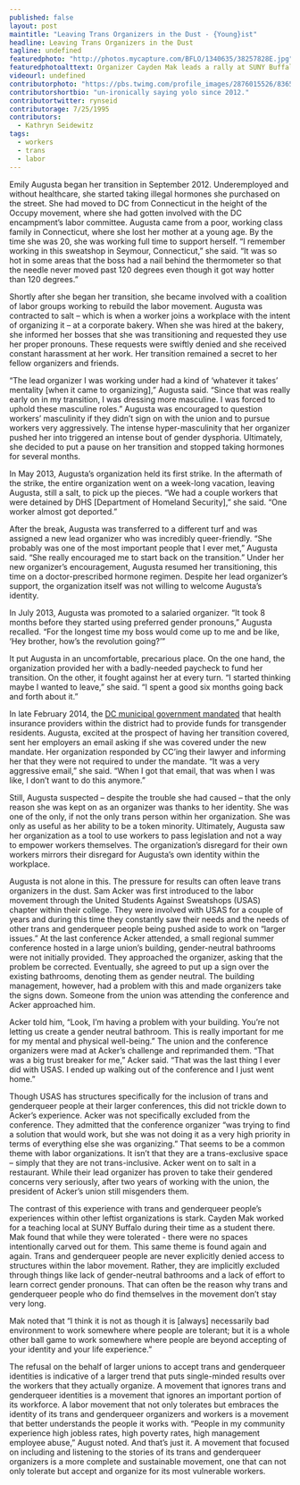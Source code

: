 ```yaml
---
published: false
layout: post
maintitle: "Leaving Trans Organizers in the Dust - {Young}ist"
headline: Leaving Trans Organizers in the Dust
tagline: undefined
featuredphoto: "http://photos.mycapture.com/BFLO/1340635/38257828E.jpg"
featuredphotoalttext: Organizer Cayden Mak leads a rally at SUNY Buffalo
videourl: undefined
contributorphoto: "https://pbs.twimg.com/profile_images/2876015526/836573847cf1209392334de3cf462717.png"
contributorshortbio: "un-ironically saying yolo since 2012."
contributortwitter: rynseid
contributorage: 7/25/1995
contributors: 
  - Kathryn Seidewitz
tags: 
  - workers
  - trans
  - labor
---
```


Emily Augusta began her transition in September 2012. Underemployed and without healthcare, she started taking illegal hormones she purchased on the street. She had moved to DC from Connecticut in the height of the Occupy movement, where she had gotten involved with the DC encampment’s labor committee. Augusta came from a poor, working class family in Connecticut, where she lost her mother at a young age. By the time she was 20, she was working full time to support herself. “I remember working in this sweatshop in Seymour, Connecticut,” she said. “It was so hot in some areas that the boss had a nail behind the thermometer so that the needle never moved past 120 degrees even though it got way hotter than 120 degrees.”

Shortly after she began her transition, she became involved with a coalition of labor groups working to rebuild the labor movement. Augusta was contracted to salt – which is when a worker joins a workplace with the intent of organizing it – at a corporate bakery. When she was hired at the bakery, she informed her bosses that she was transitioning and requested they use her proper pronouns. These requests were swiftly denied and she received constant harassment at her work. Her transition remained a secret to her fellow organizers and friends.

“The lead organizer I was working under had a kind of ‘whatever it takes’ mentality [when it came to organizing],” Augusta said. “Since that was really early on in my transition, I was dressing more masculine. I was forced to uphold these masculine roles.” Augusta was encouraged to question workers’ masculinity if they didn’t sign on with the union and to pursue workers very aggressively. The intense hyper-masculinity that her organizer pushed her into triggered an intense bout of gender dysphoria. Ultimately, she decided to put a pause on her transition and stopped taking hormones for several months.

In May 2013, Augusta’s organization held its first strike. In the aftermath of the strike, the entire organization went on a week-long vacation, leaving Augusta, still a salt, to pick up the pieces. “We had a couple workers that were detained by DHS [Department of Homeland Security],” she said. “One worker almost got deported.” 

After the break, Augusta was transferred to a different turf and was assigned a new lead organizer who was incredibly queer-friendly. “She probably was one of the most important people that I ever met,” Augusta said. “She really encouraged me to start back on the transition.” Under her new organizer’s encouragement, Augusta resumed her transitioning, this time on a doctor-prescribed hormone regimen. Despite her lead organizer’s support, the organization itself was not willing to welcome Augusta’s identity.

In July 2013, Augusta was promoted to a salaried organizer. “It took 8 months before they started using preferred gender pronouns,” Augusta recalled. “For the longest time my boss would come up to me and be like, ‘Hey brother, how’s the revolution going?’”

It put Augusta in an uncomfortable, precarious place. On the one hand, the organization provided her with a badly-needed paycheck to fund her transition. On the other, it fought against her at every turn. “I started thinking maybe I wanted to leave,” she said. “I spent a good six months going back and forth about it.” 

In late February 2014, the [DC municipal government mandated](http://www.nytimes.com/2014/02/28/us/dc-insurance-must-cover-treatment-for-transgender-residents-mayor-says.html) that health insurance providers within the district had to provide funds for transgender residents. Augusta, excited at the prospect of having her transition covered, sent her employers an email asking if she was covered under the new mandate. Her organization responded by CC’ing their lawyer and informing her that they were not required to under the mandate. “It was a very aggressive email,” she said. “When I got that email, that was when I was like, I don’t want to do this anymore.”

Still, Augusta suspected – despite the trouble she had caused – that the only reason she was kept on as an organizer was thanks to her identity. She was one of the only, if not the only trans person within her organization. She was only as useful as her ability to be a token minority. Ultimately, Augusta saw her organization as a tool to use workers to pass legislation and not a way to empower workers themselves. The organization’s disregard for their own workers mirrors their disregard for Augusta’s own identity within the workplace. 

Augusta is not alone in this. The pressure for results can often leave trans organizers in the dust. Sam Acker was first introduced to the labor movement through the United Students Against Sweatshops (USAS) chapter within their college. They were involved with USAS for a couple of years and during this time they constantly saw their needs and the needs of other trans and genderqueer people being pushed aside to work on “larger issues.” At the last conference Acker attended, a small regional summer conference hosted in a large union’s building, gender-neutral bathrooms were not initially provided. They approached the organizer, asking that the problem be corrected. Eventually, she agreed to put up a sign over the existing bathrooms, denoting them as gender neutral. The building management, however, had a problem with this and made organizers take the signs down. Someone from the union was attending the conference and Acker approached him.

Acker told him, “Look, I’m having a problem with your building. You’re not letting us create a gender neutral bathroom. This is really important for me for my mental and physical well-being.” The union and the conference organizers were mad at Acker’s challenge and reprimanded them. “That was a big trust breaker for me,” Acker said. “That was the last thing I ever did with USAS. I ended up walking out of the conference and I just went home.”

Though USAS has structures specifically for the inclusion of trans and genderqueer people at their larger conferences, this did not trickle down to Acker’s experience. Acker was not specifically excluded from the conference. They admitted that the conference organizer “was trying to find a solution that would work, but she was not doing it as a very high priority in terms of everything else she was organizing.” That seems to be a common theme with labor organizations. It isn’t that they are a trans-exclusive space – simply that they are not trans-inclusive. Acker went on to salt in a restaurant. While their lead organizer has proven to take their gendered concerns very seriously, after two years of working with the union, the president of Acker’s union still misgenders them.

The contrast of this experience with trans and genderqueer people’s experiences within other leftist organizations is stark. Cayden Mak worked for a teaching local at SUNY Buffalo during their time as a student there. Mak found that while they were tolerated - there were no spaces intentionally carved out for them. This same theme is found again and again. Trans and genderqueer people are never explicitly denied access to structures within the labor movement. Rather, they are implicitly excluded through things like lack of gender-neutral bathrooms and a lack of effort to learn correct gender pronouns. That can often be the reason why trans and genderqueer people who do find themselves in the movement don’t stay very long.

Mak noted that “I think it is not as though it is [always] necessarily bad environment to work somewhere where people are tolerant; but it is a whole other ball game to work somewhere where people are beyond accepting of your identity and your life experience.”

The refusal on the behalf of larger unions to accept trans and genderqueer identities is indicative of a larger trend that puts single-minded results over the workers that they actually organize. A movement that ignores trans and genderqueer identities is a movement that ignores an important portion of its workforce. A labor movement that not only tolerates but embraces the identity of its trans and genderqueer organizers and workers is a movement that better understands the people it works with. “People in my community experience high jobless rates, high poverty rates, high management employee abuse,” August noted. And that’s just it. A movement that focused on including and listening to the stories of its trans and genderqueer organizers is a more complete and sustainable movement, one that can not only tolerate but accept and organize for its most vulnerable workers.